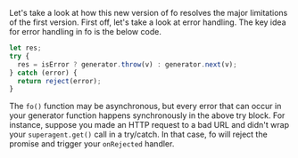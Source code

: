 <br><br>

Let's take a look at how this new version of fo resolves the major limitations
of the first version. First off, let's take a look at error handling. The key
idea for error handling in fo is the below code.

```javascript
let res;
try {
  res = isError ? generator.throw(v) : generator.next(v);
} catch (error) {
  return reject(error);
}
```

The `fo()` function may be asynchronous, but every error that can occur in your
generator function happens synchronously in the above try block. For instance,
suppose you made an HTTP request to a bad URL and didn't wrap your
`superagent.get()` call in a try/catch. In that case, fo will reject the
promise and trigger your `onRejected` handler.
